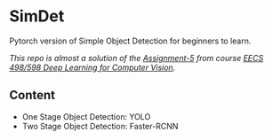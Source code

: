 # SimDet
Pytorch version of Simple Object Detection for beginners to learn. 

*This repo is almost a solution of the [Assignment-5](https://web.eecs.umich.edu/~justincj/teaching/eecs498/FA2020/assignment5.html) from course [EECS 498/598 Deep Learning for Computer Vision](https://web.eecs.umich.edu/~justincj/teaching/eecs498/FA2020/schedule.html).*

## Content
- One Stage Object Detection: YOLO
- Two Stage Object Detection: Faster-RCNN



